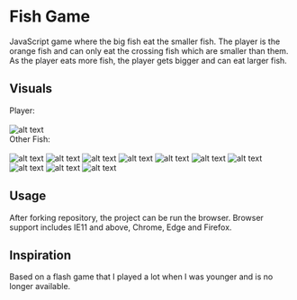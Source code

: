 # Fish Game

JavaScript game where the big fish eat the smaller fish. The player is the orange fish and can only eat the crossing fish which are smaller than them. As the player eats more fish, the player gets bigger and can eat larger fish.

## Visuals

Player:
<br/>
<br/>
![alt text](https://github.com/rmbogdany/fish-game/blob/master/assets/img/fish2.png?raw=true)
<br/>
Other Fish:
<br/><br/>
![alt text](https://github.com/rmbogdany/fish-game/blob/master/assets/img/0fish2.png?raw=true)
![alt text](https://github.com/rmbogdany/fish-game/blob/master/assets/img/1fish2.png?raw=true)
![alt text](https://github.com/rmbogdany/fish-game/blob/master/assets/img/2fish2.png?raw=true)
![alt text](https://github.com/rmbogdany/fish-game/blob/master/assets/img/3fish2.png?raw=true)
![alt text](https://github.com/rmbogdany/fish-game/blob/master/assets/img/4fish2.png?raw=true)
![alt text](https://github.com/rmbogdany/fish-game/blob/master/assets/img/5fish2.png?raw=true)
![alt text](https://github.com/rmbogdany/fish-game/blob/master/assets/img/6fish2.png?raw=true)
![alt text](https://github.com/rmbogdany/fish-game/blob/master/assets/img/7fish2.png?raw=true)
![alt text](https://github.com/rmbogdany/fish-game/blob/master/assets/img/8fish2.png?raw=true)
![alt text](https://github.com/rmbogdany/fish-game/blob/master/assets/img/9fish2.png?raw=true)
<br/>

## Usage

After forking repository, the project can be run the browser. Browser support includes IE11 and above, Chrome, Edge and Firefox.

## Inspiration

Based on a flash game that I played a lot when I was younger and is no longer available.
